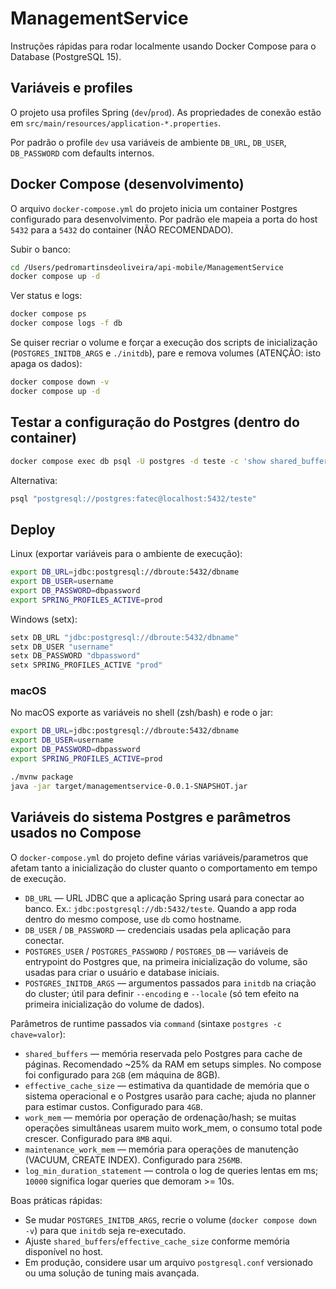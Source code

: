 
# ManagementService

Instruções rápidas para rodar localmente usando Docker Compose para o Database (PostgreSQL 15).

## Variáveis e profiles

O projeto usa profiles Spring (`dev`/`prod`). As propriedades de conexão estão em `src/main/resources/application-*.properties`.

Por padrão o profile `dev` usa variáveis de ambiente `DB_URL`, `DB_USER`, `DB_PASSWORD` com defaults internos.

## Docker Compose (desenvolvimento)

O arquivo `docker-compose.yml` do projeto inicia um container Postgres configurado para desenvolvimento. Por padrão ele mapeia a porta do host `5432` para a `5432` do container (NÃO RECOMENDADO).

Subir o banco:

```bash
cd /Users/pedromartinsdeoliveira/api-mobile/ManagementService
docker compose up -d
```

Ver status e logs:

```bash
docker compose ps
docker compose logs -f db
```

Se quiser recriar o volume e forçar a execução dos scripts de inicialização (`POSTGRES_INITDB_ARGS` e `./initdb`), pare e remova volumes (ATENÇÃO: isto apaga os dados):

```bash
docker compose down -v
docker compose up -d
```

## Testar a configuração do Postgres (dentro do container)

```bash
docker compose exec db psql -U postgres -d teste -c 'show shared_buffers; show effective_cache_size; show work_mem; show maintenance_work_mem; show log_min_duration_statement;'
```

Alternativa:

```bash
psql "postgresql://postgres:fatec@localhost:5432/teste"
```

## Deploy

Linux (exportar variáveis para o ambiente de execução):

```bash
export DB_URL=jdbc:postgresql://dbroute:5432/dbname
export DB_USER=username
export DB_PASSWORD=dbpassword
export SPRING_PROFILES_ACTIVE=prod
```

Windows (setx):

```powershell
setx DB_URL "jdbc:postgresql://dbroute:5432/dbname"
setx DB_USER "username"
setx DB_PASSWORD "dbpassword"
setx SPRING_PROFILES_ACTIVE "prod"
```


### macOS

No macOS exporte as variáveis no shell (zsh/bash) e rode o jar:

```bash
export DB_URL=jdbc:postgresql://dbroute:5432/dbname
export DB_USER=username
export DB_PASSWORD=dbpassword
export SPRING_PROFILES_ACTIVE=prod

./mvnw package
java -jar target/managementservice-0.0.1-SNAPSHOT.jar
```

## Variáveis do sistema Postgres e parâmetros usados no Compose

O `docker-compose.yml` do projeto define várias variáveis/parametros que afetam tanto a inicialização do cluster quanto o comportamento em tempo de execução.

- `DB_URL` — URL JDBC que a aplicação Spring usará para conectar ao banco. Ex.: `jdbc:postgresql://db:5432/teste`. Quando a app roda dentro do mesmo compose, use `db` como hostname.
- `DB_USER` / `DB_PASSWORD` — credenciais usadas pela aplicação para conectar.
- `POSTGRES_USER` / `POSTGRES_PASSWORD` / `POSTGRES_DB` — variáveis de entrypoint do Postgres que, na primeira inicialização do volume, são usadas para criar o usuário e database iniciais.
- `POSTGRES_INITDB_ARGS` — argumentos passados para `initdb` na criação do cluster; útil para definir `--encoding` e `--locale` (só tem efeito na primeira inicialização do volume de dados).

Parâmetros de runtime passados via `command` (sintaxe `postgres -c chave=valor`):

- `shared_buffers` — memória reservada pelo Postgres para cache de páginas. Recomendado ~25% da RAM em setups simples. No compose foi configurado para `2GB` (em máquina de 8GB).
- `effective_cache_size` — estimativa da quantidade de memória que o sistema operacional e o Postgres usarão para cache; ajuda no planner para estimar custos. Configurado para `4GB`.
- `work_mem` — memória por operação de ordenação/hash; se muitas operações simultâneas usarem muito work_mem, o consumo total pode crescer. Configurado para `8MB` aqui.
- `maintenance_work_mem` — memória para operações de manutenção (VACUUM, CREATE INDEX). Configurado para `256MB`.
- `log_min_duration_statement` — controla o log de queries lentas em ms; `10000` significa logar queries que demoram >= 10s.

Boas práticas rápidas:
- Se mudar `POSTGRES_INITDB_ARGS`, recrie o volume (`docker compose down -v`) para que `initdb` seja re-executado.
- Ajuste `shared_buffers`/`effective_cache_size` conforme memória disponível no host.
- Em produção, considere usar um arquivo `postgresql.conf` versionado ou uma solução de tuning mais avançada.


